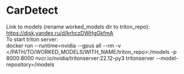 # CarDetect
Link to models (rename worked_models dir to triton_repo): <br/>
https://disk.yandex.ru/d/krhczDWHgGkfmA <br/>
To start triton server: <br/>
docker run --runtime=nvidia --gpus all --rm -v </PATH/TO/WORKED_MODELS/WITH_NAME/triton_repo>:/models -p 8000:8000 nvcr.io/nvidia/tritonserver:22.12-py3 tritonserver --model-repository=/models

